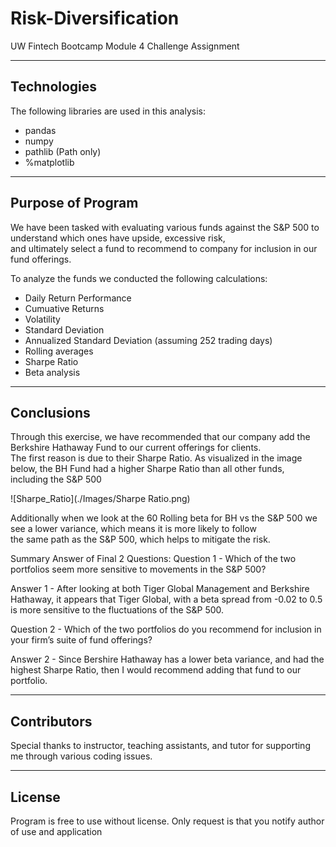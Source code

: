 # Risk-Diversification
UW Fintech Bootcamp Module 4 Challenge Assignment

---

## Technologies

The following libraries are used in this analysis:  
  
  * pandas  
  * numpy
  * pathlib (Path only)
  * %matplotlib
  
---

## Purpose of Program

We have been tasked with evaluating various funds against the S&P 500 to understand which ones have upside, excessive risk,  
and ultimately select a fund to recommend to company for inclusion in our fund offerings.  
  
To analyze the funds we conducted the following calculations:  
  
  * Daily Return Performance  
  * Cumuative Returns  
  * Volatility
  * Standard Deviation
  * Annualized Standard Deviation (assuming 252 trading days)
  * Rolling averages
  * Sharpe Ratio
  * Beta analysis

---

## Conclusions

Through this exercise, we have recommended that our company add the Berkshire Hathaway Fund to our current offerings for clients.  
The first reason is due to their Sharpe Ratio.  As visualized in the image below, the BH Fund had a higher Sharpe Ratio than all other funds,  
including the S&P 500  

![Sharpe_Ratio](./Images/Sharpe Ratio.png)

Additionally when we look at the 60 Rolling beta for BH vs the S&P 500 we see a lower variance, which means it is more likely to follow  
the same path as the S&P 500, which helps to mitigate the risk.

Summary Answer of Final 2 Questions:
Question 1 - Which of the two portfolios seem more sensitive to movements in the S&P 500?

Answer 1 - After looking at both Tiger Global Management and Berkshire Hathaway, it appears that Tiger Global, with a beta spread from -0.02 to 0.5 is more sensitive to the fluctuations of the S&P 500.

Question 2 - Which of the two portfolios do you recommend for inclusion in your firm’s suite of fund offerings?

Answer 2 - Since Bershire Hathaway has a lower beta variance, and had the highest Sharpe Ratio, then I would recommend adding that fund to our portfolio.

---

## Contributors

Special thanks to instructor, teaching assistants, and tutor for supporting me through various coding issues.

---

## License

Program is free to use without license.  Only request is that you notify author of use and application
